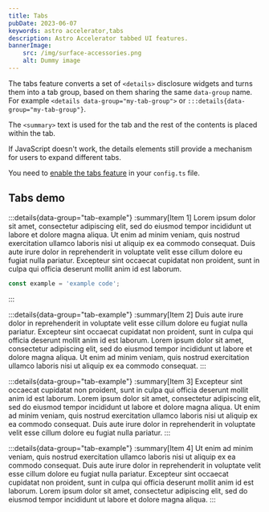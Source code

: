 ```yaml
---
title: Tabs
pubDate: 2023-06-07
keywords: astro accelerator,tabs
description: Astro Accelerator tabbed UI features.
bannerImage:
    src: /img/surface-accessories.png
    alt: Dummy image
---
```


The tabs feature converts a set of `<details>` disclosure widgets and turns them into a tab group, based on them sharing the same `data-group` name. For example `<details data-group="my-tab-group">` or `:::details{data-group="my-tab-group"}`.

The `<summary>` text is used for the tab and the rest of the contents is placed within the tab.

If JavaScript doesn't work, the details elements still provide a mechanism for users to expand different tabs.

You need to [enable the tabs feature](/features/flags/#details) in your `config.ts` file.

## Tabs demo

:::details{data-group="tab-example"}
:summary[Item 1]
Lorem ipsum dolor sit amet, consectetur adipiscing elit, sed do eiusmod tempor incididunt ut labore et dolore magna aliqua. Ut enim ad minim veniam, quis nostrud exercitation ullamco laboris nisi ut aliquip ex ea commodo consequat. Duis aute irure dolor in reprehenderit in voluptate velit esse cillum dolore eu fugiat nulla pariatur. Excepteur sint occaecat cupidatat non proident, sunt in culpa qui officia deserunt mollit anim id est laborum.

```javascript
const example = 'example code';
```

:::

:::details{data-group="tab-example"}
:summary[Item 2]
Duis aute irure dolor in reprehenderit in voluptate velit esse cillum dolore eu fugiat nulla pariatur. Excepteur sint occaecat cupidatat non proident, sunt in culpa qui officia deserunt mollit anim id est laborum. Lorem ipsum dolor sit amet, consectetur adipiscing elit, sed do eiusmod tempor incididunt ut labore et dolore magna aliqua. Ut enim ad minim veniam, quis nostrud exercitation ullamco laboris nisi ut aliquip ex ea commodo consequat.
:::

:::details{data-group="tab-example"}
:summary[Item 3]
Excepteur sint occaecat cupidatat non proident, sunt in culpa qui officia deserunt mollit anim id est laborum. Lorem ipsum dolor sit amet, consectetur adipiscing elit, sed do eiusmod tempor incididunt ut labore et dolore magna aliqua. Ut enim ad minim veniam, quis nostrud exercitation ullamco laboris nisi ut aliquip ex ea commodo consequat. Duis aute irure dolor in reprehenderit in voluptate velit esse cillum dolore eu fugiat nulla pariatur.
:::

:::details{data-group="tab-example"}
:summary[Item 4]
Ut enim ad minim veniam, quis nostrud exercitation ullamco laboris nisi ut aliquip ex ea commodo consequat. Duis aute irure dolor in reprehenderit in voluptate velit esse cillum dolore eu fugiat nulla pariatur. Excepteur sint occaecat cupidatat non proident, sunt in culpa qui officia deserunt mollit anim id est laborum. Lorem ipsum dolor sit amet, consectetur adipiscing elit, sed do eiusmod tempor incididunt ut labore et dolore magna aliqua.
:::